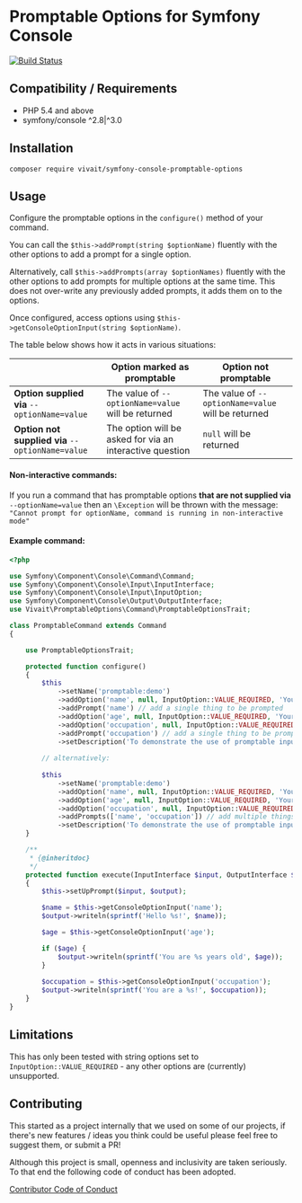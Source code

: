 # Promptable Options for Symfony Console

[![Build Status](https://travis-ci.org/vivait/symfony-console-promptable-options.svg?branch=master)](https://travis-ci.org/vivait/symfony-console-promptable-options)

## Compatibility / Requirements

* PHP 5.4 and above
* symfony/console ^2.8|^3.0

## Installation

`composer require vivait/symfony-console-promptable-options`

## Usage

Configure the promptable options in the `configure()` method of your command.

You can call the `$this->addPrompt(string $optionName)` fluently with the other options to add a prompt for a single option.

Alternatively, call `$this->addPrompts(array $optionNames)` fluently with the other options to add prompts for multiple options at the same time. This does not over-write any previously added prompts, it adds them on to the options.

Once configured, access options using  `$this->getConsoleOptionInput(string $optionName)`.

The table below shows how it acts in various situations:

|   | **Option marked as promptable** | **Option not promptable** |
|---|---|---|
| **Option supplied via** `--optionName=value` | The value of `--optionName=value` will be returned  | The value of `--optionName=value` will be returned |
| **Option not supplied via**  `--optionName=value` | The option will be asked for via an interactive question | `null` will be returned |

#### Non-interactive commands:

If you run a command that has promptable options **that are not supplied via** `--optionName=value` then an `\Exception` will be thrown with the message: `"Cannot prompt for optionName, command is running in non-interactive mode"`

#### Example command:

```php
<?php

use Symfony\Component\Console\Command\Command;
use Symfony\Component\Console\Input\InputInterface;
use Symfony\Component\Console\Input\InputOption;
use Symfony\Component\Console\Output\OutputInterface;
use Vivait\PromptableOptions\Command\PromptableOptionsTrait;

class PromptableCommand extends Command
{

    use PromptableOptionsTrait;

    protected function configure()
    {
        $this
            ->setName('promptable:demo')
            ->addOption('name', null, InputOption::VALUE_REQUIRED, 'Your name')
            ->addPrompt('name') // add a single thing to be prompted
            ->addOption('age', null, InputOption::VALUE_REQUIRED, 'Your age')
            ->addOption('occupation', null, InputOption::VALUE_REQUIRED, 'Your occupation')
            ->addPrompt('occupation') // add a single thing to be prompted
            ->setDescription('To demonstrate the use of promptable input options');
        
        // alternatively:
        
        $this
            ->setName('promptable:demo')
            ->addOption('name', null, InputOption::VALUE_REQUIRED, 'Your name')
            ->addOption('age', null, InputOption::VALUE_REQUIRED, 'Your age')
            ->addOption('occupation', null, InputOption::VALUE_REQUIRED, 'Your occupation')
            ->addPrompts(['name', 'occupation']) // add multiple things to be prompted
            ->setDescription('To demonstrate the use of promptable input options');
    }

    /**
     * {@inheritdoc}
     */
    protected function execute(InputInterface $input, OutputInterface $output)
    {
        $this->setUpPrompt($input, $output);

        $name = $this->getConsoleOptionInput('name');
        $output->writeln(sprintf('Hello %s!', $name));

        $age = $this->getConsoleOptionInput('age');

        if ($age) {
            $output->writeln(sprintf('You are %s years old', $age));
        }
        
        $occupation = $this->getConsoleOptionInput('occupation');
        $output->writeln(sprintf('You are a %s!', $occupation));
    }
}
```

## Limitations

This has only been tested with string options set to `InputOption::VALUE_REQUIRED` - any other options are (currently) unsupported.

## Contributing

This started as a project internally that we used on some of our projects, if there's new features / ideas you think could be useful please feel free to suggest them, or submit a PR!

Although this project is small, openness and inclusivity are taken seriously. To that end the following code of conduct has been adopted.

[Contributor Code of Conduct](CONTRIBUTING.md)
